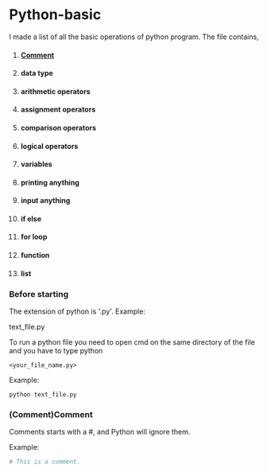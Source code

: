 # Python-basic
I made a list of all the basic operations of python program. 
The file contains,
1. #### [Comment](#Comment)
1. #### data type
1. #### arithmetic operators
1. #### assignment operators
1. #### comparison operators
1. #### logical operators
1. #### variables
1. #### printing anything
1. #### input anything
1. #### if else
1. #### for loop
1. #### function
1. #### list


### Before starting

The extension of python is '.py'. 
Example:

text_file.py

To run a python file you need to open cmd on the same directory of the file and you have to type python 
```
<your_file_name.py>
```

Example:
```
python text_file.py
```

### (Comment)Comment

Comments starts with a #, and Python will ignore them.

Example:
```python
# This is a comment.
```
